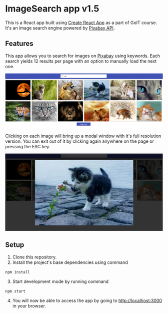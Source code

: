 # ImageSearch app v1.5

This is a React app built using
[Create React App](https://github.com/facebook/create-react-app) as a part of
GoIT course. It's an image search engine powered by
[Pixabay API](https://pixabay.com/api/docs/).

## Features

This app allows you to search for images on [Pixabay](https://pixabay.com/)
using keywords. Each search yields 12 results per page with an option to
manually load the next one.

![Application interface](./assets/features-1.png)

Clicking on each image will bring up a modal window with it's full resolution
version. You can exit out of it by clicking again anywhere on the page or
pressing the ESC key.

![Filtering feature](./assets/features-2.png)

## Setup

1. Clone this repository.
2. Install the project's base dependencies using command

```shell
npm install
```

3. Start development mode by running command

```shell
npm start
```

4. You will now be able to access the app by going to
   [http://localhost:3000](http://localhost:3000) in your browser.
